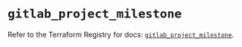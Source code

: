 # `gitlab_project_milestone`

Refer to the Terraform Registry for docs: [`gitlab_project_milestone`](https://registry.terraform.io/providers/gitlabhq/gitlab/17.11.0/docs/resources/project_milestone).
